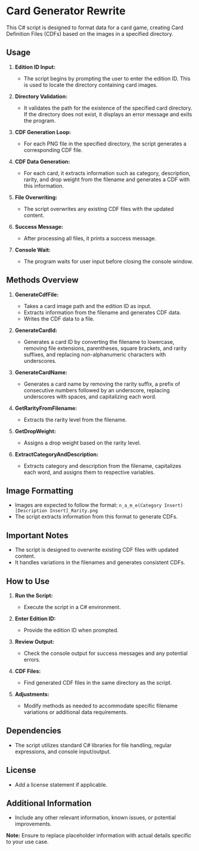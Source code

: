 # Card Generator Rewrite

This C# script is designed to format data for a card game, creating Card Definition Files (CDFs) based on the images in a specified directory.

## Usage

1. **Edition ID Input:**
   - The script begins by prompting the user to enter the edition ID. This is used to locate the directory containing card images.

2. **Directory Validation:**
   - It validates the path for the existence of the specified card directory. If the directory does not exist, it displays an error message and exits the program.

3. **CDF Generation Loop:**
   - For each PNG file in the specified directory, the script generates a corresponding CDF file.

4. **CDF Data Generation:**
   - For each card, it extracts information such as category, description, rarity, and drop weight from the filename and generates a CDF with this information.

5. **File Overwriting:**
   - The script overwrites any existing CDF files with the updated content.

6. **Success Message:**
   - After processing all files, it prints a success message.

7. **Console Wait:**
   - The program waits for user input before closing the console window.

## Methods Overview

1. **GenerateCdfFile:**
   - Takes a card image path and the edition ID as input.
   - Extracts information from the filename and generates CDF data.
   - Writes the CDF data to a file.

2. **GenerateCardId:**
   - Generates a card ID by converting the filename to lowercase, removing file extensions, parentheses, square brackets, and rarity suffixes, and replacing non-alphanumeric characters with underscores.

3. **GenerateCardName:**
   - Generates a card name by removing the rarity suffix, a prefix of consecutive numbers followed by an underscore, replacing underscores with spaces, and capitalizing each word.

4. **GetRarityFromFilename:**
   - Extracts the rarity level from the filename.

5. **GetDropWeight:**
   - Assigns a drop weight based on the rarity level.

6. **ExtractCategoryAndDescription:**
   - Extracts category and description from the filename, capitalizes each word, and assigns them to respective variables.

## Image Formatting

- Images are expected to follow the format: `n_a_m_e(Category Insert)[Description Insert]_Rarity.png`
- The script extracts information from this format to generate CDFs.

## Important Notes

- The script is designed to overwrite existing CDF files with updated content.
- It handles variations in the filenames and generates consistent CDFs.

## How to Use

1. **Run the Script:**
   - Execute the script in a C# environment.

2. **Enter Edition ID:**
   - Provide the edition ID when prompted.

3. **Review Output:**
   - Check the console output for success messages and any potential errors.

4. **CDF Files:**
   - Find generated CDF files in the same directory as the script.

5. **Adjustments:**
   - Modify methods as needed to accommodate specific filename variations or additional data requirements.

## Dependencies

- The script utilizes standard C# libraries for file handling, regular expressions, and console input/output.

## License

- Add a license statement if applicable.

## Additional Information

- Include any other relevant information, known issues, or potential improvements.

**Note:** Ensure to replace placeholder information with actual details specific to your use case.
